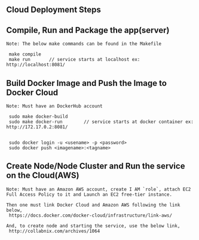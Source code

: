 ## Cloud Deployment Steps

## Compile, Run and Package the app(server)
    Note: The below make commands can be found in the Makefile

     make compile
     make run       // service starts at localhost ex: http://localhost:8081/
    
## Build Docker Image and Push the Image to Docker Cloud 
    Note: Must have an DockerHub account

     sudo make docker-build
     sudo make docker-run        // service starts at docker container ex: http://172.17.0.2:8081/
    

     sudo docker login -u <usename> -p <password>
     sudo docker push <imagename>:<tagname>
        
## Create Node/Node Cluster and Run the service on the Cloud(AWS)
    Note: Must have an Amazon AWS account, create I AM `role`, attach EC2 Full Access Policy to it and Launch an EC2 free-tier instance.

    Then one must link Docker Cloud and Amazon AWS following the link below,
     https://docs.docker.com/docker-cloud/infrastructure/link-aws/

    And, to create node and starting the service, use the below link,
     http://collabnix.com/archives/1064
     
    
    
  